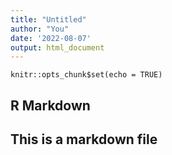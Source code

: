 ```yaml
---
title: "Untitled"
author: "You"
date: '2022-08-07'
output: html_document
---
```


```{r setup, include=FALSE}
knitr::opts_chunk$set(echo = TRUE)
```

## R Markdown

## This is a markdown file

